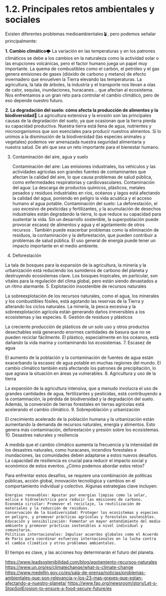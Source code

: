 # 1.2. Principales retos ambientales y sociales

Existen diferentes problemas medioambientales🪴, pero podemos señalar principalmente:

**1. Cambio climático**🌩️
La variación en las temperaturas y en los patrones climáticos se debe a los cambios en la naturaleza como la actividad solar o las erupciones volcánicas, pero el factor humano juega un papel muy importante. La quema de combustibles como el carbón, el petróleo y el gas genera emisiones de gases (dióxido de carbono y metano) de efecto invernadero que envuelven la Tierra elevando las temperaturas. La agricultura, la tala de árboles, la industria y el transporte nos llevan a olas de calor, sequías, inundaciones, huracanes... que afectan al ecosistema. Nos enfrentamos a un gran reto para controlar el cambio climático, pero de eso depende nuestro futuro. 


**2. La degradación del suelo: cómo afecta la producción de alimentos y la biodiversidad**🌳
La agricultura extensiva y la erosión son las principales causas de la degradación del suelo, ya que ocasionan que la tierra pierda su capacidad productiva. Nuestra tierra está llena de agua, nutrientes y microorganismos que son esenciales para producir nuestros alimentos. Si lo unimos a la disminución de la biodiversidad (las especies animales y vegetales) podemos ver amenazada nuestra seguridad alimentaria y nuestra salud. De ahí que sea un reto importante para el bienestar humano.


3. Contaminación del aire, agua y suelo

    Contaminación del aire: Las emisiones industriales, los vehículos y las actividades agrícolas son grandes fuentes de contaminantes que afectan la calidad del aire, lo que causa problemas de salud pública, como enfermedades respiratorias y cardiovasculares.
    Contaminación del agua: La descarga de productos químicos, plásticos, metales pesados y residuos industriales en ríos, océanos y lagos está afectando la calidad del agua, poniendo en peligro la vida acuática y el acceso humano al agua potable.
    Contaminación del suelo: La deforestación, el uso excesivo de pesticidas y fertilizantes, y la acumulación de desechos industriales están degradando la tierra, lo que reduce su capacidad para sustentar la vida.
Sin un desarrollo sostenible, la superpoblación puede provocar escasez de alimentos y agua y el agotamiento de otros recursos . También puede exacerbar problemas como la eliminación de residuos, la contaminación y la deforestación, que pueden contribuir a problemas de salud pública. El uso general de energía puede tener un impacto importante en el medio ambiente.

4. Deforestación

La tala de bosques para la expansión de la agricultura, la minería y la urbanización está reduciendo los sumideros de carbono del planeta y destruyendo ecosistemas clave. Los bosques tropicales, en particular, son vitales para la regulación del clima global, pero están siendo devastados a un ritmo alarmante.
5. Explotación insostenible de recursos naturales

La sobreexplotación de los recursos naturales, como el agua, los minerales y los combustibles fósiles, está agotando las reservas de la Tierra y alterando los ciclos naturales. La minería, la pesca excesiva y la sobreexplotación agrícola están generando daños irreversibles a los ecosistemas y las especies.
6. Gestión de residuos y plásticos

La creciente producción de plásticos de un solo uso y otros productos desechables está generando enormes cantidades de basura que no se pueden reciclar fácilmente. El plástico, especialmente en los océanos, está dañando la vida marina y contaminando los ecosistemas.
7. Escasez de agua

El aumento de la población y la contaminación de fuentes de agua están exacerbando la escasez de agua potable en muchas regiones del mundo. El cambio climático también está afectando los patrones de precipitación, lo que agrava la situación en áreas ya vulnerables.
8. Agricultura y uso de la tierra

La expansión de la agricultura intensiva, que a menudo involucra el uso de grandes cantidades de agua, fertilizantes y pesticidas, está contribuyendo a la contaminación, la pérdida de biodiversidad y la degradación del suelo. Además, la conversión de tierras forestales en tierras agrícolas está acelerando el cambio climático.
9. Sobrepoblación y urbanización

El crecimiento acelerado de la población humana y la urbanización están aumentando la demanda de recursos naturales, energía y alimentos. Esto genera más contaminación, deforestación y presión sobre los ecosistemas.
10. Desastres naturales y resiliencia

A medida que el cambio climático aumenta la frecuencia y la intensidad de los desastres naturales, como huracanes, incendios forestales e inundaciones, las comunidades deben adaptarse a estos nuevos desafíos. La capacidad de resiliencia es crucial para reducir el impacto social y económico de estos eventos.
¿Cómo podemos abordar estos retos?

Para enfrentar estos desafíos, se requiere una combinación de políticas públicas, acción global, innovación tecnológica y cambios en el comportamiento individual y colectivo. Algunas estrategias clave incluyen:

    Energías renovables: Apostar por energías limpias como la solar, eólica e hidroeléctrica para reducir las emisiones de carbono.
    Economía circular: Promover el reciclaje, la reutilización de materiales y la reducción de residuos.
    Conservación de la biodiversidad: Proteger los ecosistemas y especies en peligro, y promover prácticas agrícolas y forestales sostenibles.
    Educación y sensibilización: Fomentar un mayor entendimiento del medio ambiente y promover prácticas sostenibles a nivel individual y comunitario.
    Políticas internacionales: Impulsar acuerdos globales como el Acuerdo de París para coordinar esfuerzos internacionales en la lucha contra el cambio climático y otros problemas ambientales.
El tiempo es clave, y las acciones hoy determinarán el futuro del planeta.

https://www.leadsostenibilidad.com/blog/agotamiento-recursos-naturales
https://www.un.org/es/climatechange/what-is-climate-change
https://www.medellin.gov.co/es/sala-de-prensa/noticias/problemas-ambientales-que-son-relevancia-y-los-23-mas-graves-que-estan-afectando-a-nuestro-planeta/
https://www.fao.org/newsroom/story/Let-s-StopSoilErosion-to-ensure-a-food-secure-future/es


